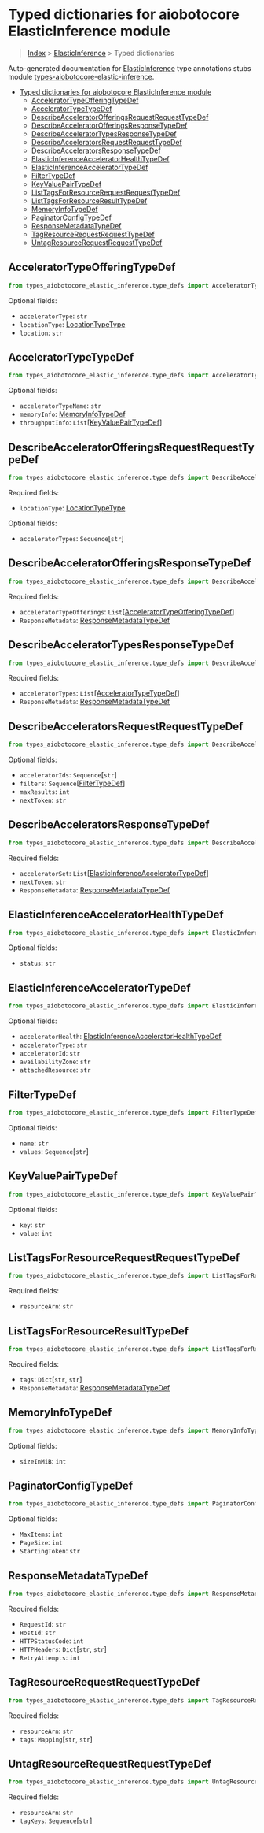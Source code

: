 <a id="typed-dictionaries-for-aiobotocore-elasticinference-module"></a>

# Typed dictionaries for aiobotocore ElasticInference module

> [Index](../README.md) > [ElasticInference](./README.md) > Typed dictionaries

Auto-generated documentation for
[ElasticInference](https://boto3.amazonaws.com/v1/documentation/api/latest/reference/services/elastic-inference.html#ElasticInference)
type annotations stubs module
[types-aiobotocore-elastic-inference](https://pypi.org/project/types-aiobotocore-elastic-inference/).

- [Typed dictionaries for aiobotocore ElasticInference module](#typed-dictionaries-for-aiobotocore-elasticinference-module)
  - [AcceleratorTypeOfferingTypeDef](#acceleratortypeofferingtypedef)
  - [AcceleratorTypeTypeDef](#acceleratortypetypedef)
  - [DescribeAcceleratorOfferingsRequestRequestTypeDef](#describeacceleratorofferingsrequestrequesttypedef)
  - [DescribeAcceleratorOfferingsResponseTypeDef](#describeacceleratorofferingsresponsetypedef)
  - [DescribeAcceleratorTypesResponseTypeDef](#describeacceleratortypesresponsetypedef)
  - [DescribeAcceleratorsRequestRequestTypeDef](#describeacceleratorsrequestrequesttypedef)
  - [DescribeAcceleratorsResponseTypeDef](#describeacceleratorsresponsetypedef)
  - [ElasticInferenceAcceleratorHealthTypeDef](#elasticinferenceacceleratorhealthtypedef)
  - [ElasticInferenceAcceleratorTypeDef](#elasticinferenceacceleratortypedef)
  - [FilterTypeDef](#filtertypedef)
  - [KeyValuePairTypeDef](#keyvaluepairtypedef)
  - [ListTagsForResourceRequestRequestTypeDef](#listtagsforresourcerequestrequesttypedef)
  - [ListTagsForResourceResultTypeDef](#listtagsforresourceresulttypedef)
  - [MemoryInfoTypeDef](#memoryinfotypedef)
  - [PaginatorConfigTypeDef](#paginatorconfigtypedef)
  - [ResponseMetadataTypeDef](#responsemetadatatypedef)
  - [TagResourceRequestRequestTypeDef](#tagresourcerequestrequesttypedef)
  - [UntagResourceRequestRequestTypeDef](#untagresourcerequestrequesttypedef)

<a id="acceleratortypeofferingtypedef"></a>

## AcceleratorTypeOfferingTypeDef

```python
from types_aiobotocore_elastic_inference.type_defs import AcceleratorTypeOfferingTypeDef
```

Optional fields:

- `acceleratorType`: `str`
- `locationType`: [LocationTypeType](./literals.md#locationtypetype)
- `location`: `str`

<a id="acceleratortypetypedef"></a>

## AcceleratorTypeTypeDef

```python
from types_aiobotocore_elastic_inference.type_defs import AcceleratorTypeTypeDef
```

Optional fields:

- `acceleratorTypeName`: `str`
- `memoryInfo`: [MemoryInfoTypeDef](./type_defs.md#memoryinfotypedef)
- `throughputInfo`:
  `List`\[[KeyValuePairTypeDef](./type_defs.md#keyvaluepairtypedef)\]

<a id="describeacceleratorofferingsrequestrequesttypedef"></a>

## DescribeAcceleratorOfferingsRequestRequestTypeDef

```python
from types_aiobotocore_elastic_inference.type_defs import DescribeAcceleratorOfferingsRequestRequestTypeDef
```

Required fields:

- `locationType`: [LocationTypeType](./literals.md#locationtypetype)

Optional fields:

- `acceleratorTypes`: `Sequence`\[`str`\]

<a id="describeacceleratorofferingsresponsetypedef"></a>

## DescribeAcceleratorOfferingsResponseTypeDef

```python
from types_aiobotocore_elastic_inference.type_defs import DescribeAcceleratorOfferingsResponseTypeDef
```

Required fields:

- `acceleratorTypeOfferings`:
  `List`\[[AcceleratorTypeOfferingTypeDef](./type_defs.md#acceleratortypeofferingtypedef)\]
- `ResponseMetadata`:
  [ResponseMetadataTypeDef](./type_defs.md#responsemetadatatypedef)

<a id="describeacceleratortypesresponsetypedef"></a>

## DescribeAcceleratorTypesResponseTypeDef

```python
from types_aiobotocore_elastic_inference.type_defs import DescribeAcceleratorTypesResponseTypeDef
```

Required fields:

- `acceleratorTypes`:
  `List`\[[AcceleratorTypeTypeDef](./type_defs.md#acceleratortypetypedef)\]
- `ResponseMetadata`:
  [ResponseMetadataTypeDef](./type_defs.md#responsemetadatatypedef)

<a id="describeacceleratorsrequestrequesttypedef"></a>

## DescribeAcceleratorsRequestRequestTypeDef

```python
from types_aiobotocore_elastic_inference.type_defs import DescribeAcceleratorsRequestRequestTypeDef
```

Optional fields:

- `acceleratorIds`: `Sequence`\[`str`\]
- `filters`: `Sequence`\[[FilterTypeDef](./type_defs.md#filtertypedef)\]
- `maxResults`: `int`
- `nextToken`: `str`

<a id="describeacceleratorsresponsetypedef"></a>

## DescribeAcceleratorsResponseTypeDef

```python
from types_aiobotocore_elastic_inference.type_defs import DescribeAcceleratorsResponseTypeDef
```

Required fields:

- `acceleratorSet`:
  `List`\[[ElasticInferenceAcceleratorTypeDef](./type_defs.md#elasticinferenceacceleratortypedef)\]
- `nextToken`: `str`
- `ResponseMetadata`:
  [ResponseMetadataTypeDef](./type_defs.md#responsemetadatatypedef)

<a id="elasticinferenceacceleratorhealthtypedef"></a>

## ElasticInferenceAcceleratorHealthTypeDef

```python
from types_aiobotocore_elastic_inference.type_defs import ElasticInferenceAcceleratorHealthTypeDef
```

Optional fields:

- `status`: `str`

<a id="elasticinferenceacceleratortypedef"></a>

## ElasticInferenceAcceleratorTypeDef

```python
from types_aiobotocore_elastic_inference.type_defs import ElasticInferenceAcceleratorTypeDef
```

Optional fields:

- `acceleratorHealth`:
  [ElasticInferenceAcceleratorHealthTypeDef](./type_defs.md#elasticinferenceacceleratorhealthtypedef)
- `acceleratorType`: `str`
- `acceleratorId`: `str`
- `availabilityZone`: `str`
- `attachedResource`: `str`

<a id="filtertypedef"></a>

## FilterTypeDef

```python
from types_aiobotocore_elastic_inference.type_defs import FilterTypeDef
```

Optional fields:

- `name`: `str`
- `values`: `Sequence`\[`str`\]

<a id="keyvaluepairtypedef"></a>

## KeyValuePairTypeDef

```python
from types_aiobotocore_elastic_inference.type_defs import KeyValuePairTypeDef
```

Optional fields:

- `key`: `str`
- `value`: `int`

<a id="listtagsforresourcerequestrequesttypedef"></a>

## ListTagsForResourceRequestRequestTypeDef

```python
from types_aiobotocore_elastic_inference.type_defs import ListTagsForResourceRequestRequestTypeDef
```

Required fields:

- `resourceArn`: `str`

<a id="listtagsforresourceresulttypedef"></a>

## ListTagsForResourceResultTypeDef

```python
from types_aiobotocore_elastic_inference.type_defs import ListTagsForResourceResultTypeDef
```

Required fields:

- `tags`: `Dict`\[`str`, `str`\]
- `ResponseMetadata`:
  [ResponseMetadataTypeDef](./type_defs.md#responsemetadatatypedef)

<a id="memoryinfotypedef"></a>

## MemoryInfoTypeDef

```python
from types_aiobotocore_elastic_inference.type_defs import MemoryInfoTypeDef
```

Optional fields:

- `sizeInMiB`: `int`

<a id="paginatorconfigtypedef"></a>

## PaginatorConfigTypeDef

```python
from types_aiobotocore_elastic_inference.type_defs import PaginatorConfigTypeDef
```

Optional fields:

- `MaxItems`: `int`
- `PageSize`: `int`
- `StartingToken`: `str`

<a id="responsemetadatatypedef"></a>

## ResponseMetadataTypeDef

```python
from types_aiobotocore_elastic_inference.type_defs import ResponseMetadataTypeDef
```

Required fields:

- `RequestId`: `str`
- `HostId`: `str`
- `HTTPStatusCode`: `int`
- `HTTPHeaders`: `Dict`\[`str`, `str`\]
- `RetryAttempts`: `int`

<a id="tagresourcerequestrequesttypedef"></a>

## TagResourceRequestRequestTypeDef

```python
from types_aiobotocore_elastic_inference.type_defs import TagResourceRequestRequestTypeDef
```

Required fields:

- `resourceArn`: `str`
- `tags`: `Mapping`\[`str`, `str`\]

<a id="untagresourcerequestrequesttypedef"></a>

## UntagResourceRequestRequestTypeDef

```python
from types_aiobotocore_elastic_inference.type_defs import UntagResourceRequestRequestTypeDef
```

Required fields:

- `resourceArn`: `str`
- `tagKeys`: `Sequence`\[`str`\]
